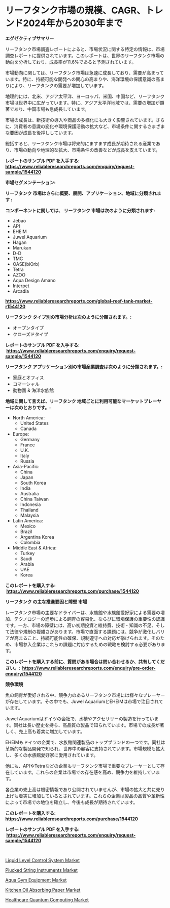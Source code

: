 <p><h1>リーフタンク市場の規模、CAGR、トレンド2024年から2030年まで</h1></p><p><strong>エグゼクティブサマリー</strong></p>
<p><p>リーフタンク市場調査レポートによると、市場状況に関する特定の情報は、市場調査レポートに提供されています。このレポートは、世界のリーフタンク市場の動向を分析しており、成長率が11.6%であると予測されています。</p><p>市場動向に関しては、リーフタンク市場は急速に成長しており、需要が高まっています。特に、持続可能な開発への関心の高まりや、海洋環境の保護意識の高まりにより、リーフタンクの需要が増加しています。</p><p>地理的には、北米、アジア太平洋、ヨーロッパ、米国、中国など、リーフタンク市場は世界中に広がっています。特に、アジア太平洋地域では、需要の増加が顕著であり、中国市場も急成長しています。</p><p>市場の成長は、新技術の導入や商品の多様化にも大きく影響されています。さらに、消費者の意識の変化や環境保護活動の拡大など、市場条件に関するさまざまな要因が成長を後押ししています。</p><p>総括すると、リーフタンク市場は将来的にますます成長が期待される産業であり、市場の動向や地理的な拡大、市場条件の改善などが成長を支えています。</p></p>
<p><strong>レポートのサンプル PDF を入手する: <a href="https://www.reliableresearchreports.com/enquiry/request-sample/1544120">https://www.reliableresearchreports.com/enquiry/request-sample/1544120</a></strong></p>
<p><strong>市場セグメンテーション:</strong></p>
<p><strong> リーフタンク 市場はさらに概要、展開、アプリケーション、地域に分類されます :</strong></p>
<p><strong>コンポーネントに関しては、 リーフタンク 市場は次のように分類されます: &nbsp;</strong></p>
<p><ul><li>Jebao</li><li>API</li><li>EHEIM</li><li>Juwel Aquarium</li><li>Hagan</li><li>Marukan</li><li>D-D</li><li>TMC</li><li>OASE(biOrb)</li><li>Tetra</li><li>AZOO</li><li>Aqua Design Amano</li><li>Interpet</li><li>Arcadia</li></ul></p>
<p><strong><a href="https://www.reliableresearchreports.com/global-reef-tank-market-r1544120">https://www.reliableresearchreports.com/global-reef-tank-market-r1544120</a></strong></p>
<p><strong> リーフタンク タイプ別の市場分析は次のように分類されます。:</strong></p>
<p><ul><li>オープンタイプ</li><li>クローズドタイプ</li></ul></p>
<p><strong>レポートのサンプル PDF を入手する: &nbsp;<a href="https://www.reliableresearchreports.com/enquiry/request-sample/1544120">https://www.reliableresearchreports.com/enquiry/request-sample/1544120</a></strong></p>
<p><strong> リーフタンク アプリケーション別の市場産業調査は次のように分類されます。:</strong></p>
<p><ul><li>家庭とオフィス</li><li>コマーシャル</li><li>動物園 & 海洋水族館</li></ul></p>
<p><strong>地域に関して言えば、リーフタンク 地域ごとに利用可能なマーケットプレーヤーは次のとおりです。:</strong></p>
<p><ul>
    <li>
        North America:
        <ul>
            <li>United States</li>
            <li>Canada</li>
        </ul>
    </li>
    <li>
        Europe:
        <ul>
            <li>Germany</li>
            <li>France</li>
            <li>U.K.</li>
            <li>Italy</li>
            <li>Russia</li>
        </ul>
    </li>
    <li>
        Asia-Pacific:
        <ul>
            <li>China</li>
            <li>Japan</li>
            <li>South Korea</li>
            <li>India</li>
            <li>Australia</li>
            <li>China Taiwan</li>
            <li>Indonesia</li>
            <li>Thailand</li>
            <li>Malaysia</li>
        </ul>
    </li>
    <li>
        Latin America:
        <ul>
            <li>Mexico</li>
            <li>Brazil</li>
            <li>Argentina Korea</li>
            <li>Colombia</li>
        </ul>
    </li>
    <li>
        Middle East & Africa:
        <ul>
            <li>Turkey</li>
            <li>Saudi</li>
            <li>Arabia</li>
            <li>UAE</li>
            <li>Korea</li>
        </ul>
    </li>
    </ul></p>
<p><strong>このレポートを購入する: &nbsp;<a href="https://www.reliableresearchreports.com/purchase/1544120">https://www.reliableresearchreports.com/purchase/1544120</a></strong></p>
<p><strong>リーフタンク の主な推進要因と障壁 市場</strong></p>
<p><p>レーフタンク市場の主要なドライバーは、水族館や水族館愛好家による需要の増加、テクノロジーの進歩による飼育の容易化、ならびに環境保護の重要性の認識です。一方、市場の障壁には、高い初期投資と維持費、技術・知識の不足、そして法律や規制の複雑さがあります。市場で直面する課題には、競争が激化しバリアが高まること、持続可能性の確保、規制遵守への対応が挙げられます。そのため、市場参入企業はこれらの課題に対応するための戦略を検討する必要があります。</p></p>
<p><strong>このレポートを購入する前に、質問がある場合は問い合わせるか、共有してください。:&nbsp; <a href="https://www.reliableresearchreports.com/enquiry/pre-order-enquiry/1544120">https://www.reliableresearchreports.com/enquiry/pre-order-enquiry/1544120</a></strong></p>
<p><strong>競争環境</strong></p>
<p><p>魚の飼育が愛好される中、競争力のあるリーフタンク市場には様々なプレーヤーが存在しています。その中でも、Juwel AquariumとEHEIMは市場で注目されています。</p><p>Juwel Aquariumはドイツの会社で、水槽やアクセサリーの製造を行っています。同社は長い歴史を持ち、高品質の製品で知られています。市場での成長が著しく、売上高も着実に増加しています。</p><p>EHEIMもドイツの企業で、水族館関連製品のトップブランドの一つです。同社は革新的な製品開発で知られ、世界中の顧客に支持されています。市場規模も拡大し、多くの水族館愛好家に愛用されています。</p><p>他にも、APIやTetraなどの企業もリーフタンク市場で重要なプレーヤーとして存在しています。これらの企業は市場での存在感を高め、競争力を維持しています。</p><p>各企業の売上高は機密情報であり公開されていませんが、市場の拡大と共に売り上げも着実に増加しているとされています。これらの企業は製品の品質や革新性によって市場での地位を確立し、今後も成長が期待されています。</p></p>
<p><strong>このレポートを購入する: &nbsp; <a href="https://www.reliableresearchreports.com/purchase/1544120">https://www.reliableresearchreports.com/purchase/1544120</a></strong></p>
<p><strong>レポートのサンプル PDF を入手する: &nbsp;<a href="https://www.reliableresearchreports.com/enquiry/request-sample/1544120">https://www.reliableresearchreports.com/enquiry/request-sample/1544120</a></strong><strong></strong></p>
<p>&nbsp;</p>
<p><p><a href="https://github.com/lataunyatinikmelvin59ilbd0dv/Market-Research-Report-List-2/blob/main/liquid-level-control-system-market.md">Liquid Level Control System Market</a></p><p><a href="https://issuu.com/reportprime-2/docs/plucked-string-instruments-market-size-2030.pptx">Plucked String Instruments Market</a></p><p><a href="https://issuu.com/reportprime-2/docs/aqua-gym-equipment-market-size-2030.pptx">Aqua Gym Equipment Market</a></p><p><a href="https://www.linkedin.com/pulse/kitchen-oil-absorbing-paper-market-share-evolution-growth-trends-ltsac?trackingId=NXrjgQAfM36LoyS7B7sFzg%3D%3D">Kitchen Oil Absorbing Paper Market</a></p><p><a href="https://github.com/arionmp/Market-Research-Report-List-3/blob/main/healthcare-quantum-computing-market.md">Healthcare Quantum Computing Market</a></p></p>
